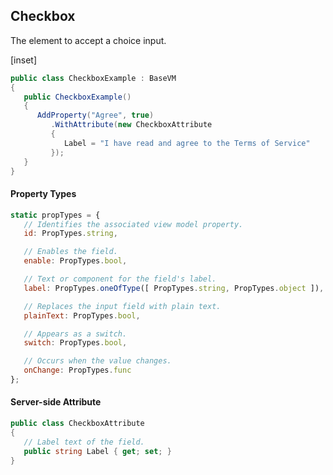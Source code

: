 ﻿## Checkbox

The element to accept a choice input. 

[inset]

```csharp
public class CheckboxExample : BaseVM
{
   public CheckboxExample()
   {
      AddProperty("Agree", true)
         .WithAttribute(new CheckboxAttribute
         {
            Label = "I have read and agree to the Terms of Service"
         });
   }
}
```

#### Property Types

```jsx
static propTypes = {
   // Identifies the associated view model property.
   id: PropTypes.string,

   // Enables the field.
   enable: PropTypes.bool,

   // Text or component for the field's label.
   label: PropTypes.oneOfType([ PropTypes.string, PropTypes.object ]),

   // Replaces the input field with plain text.
   plainText: PropTypes.bool,

   // Appears as a switch.
   switch: PropTypes.bool,

   // Occurs when the value changes.
   onChange: PropTypes.func   
};
```

#### Server-side Attribute

```csharp
public class CheckboxAttribute
{
   // Label text of the field.
   public string Label { get; set; }
}
```